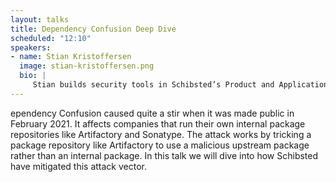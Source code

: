 ```yaml
---
layout: talks
title: Dependency Confusion Deep Dive
scheduled: "12:10"
speakers:
- name: Stian Kristoffersen
  image: stian-kristoffersen.png
  bio: | 
     Stian builds security tools in Schibsted’s Product and Application Security Team. Two of his Schibsted projects are open source: a dependency confusion tool called Artishock, and a secret manager called Strongbox.
---
```


ependency Confusion caused quite a stir when it was made public in February 2021. It affects companies that run their own internal package repositories like Artifactory and Sonatype. The attack works by tricking a package repository like Artifactory to use a malicious upstream package rather than an internal package. In this talk we will dive into how Schibsted have mitigated this attack vector.
